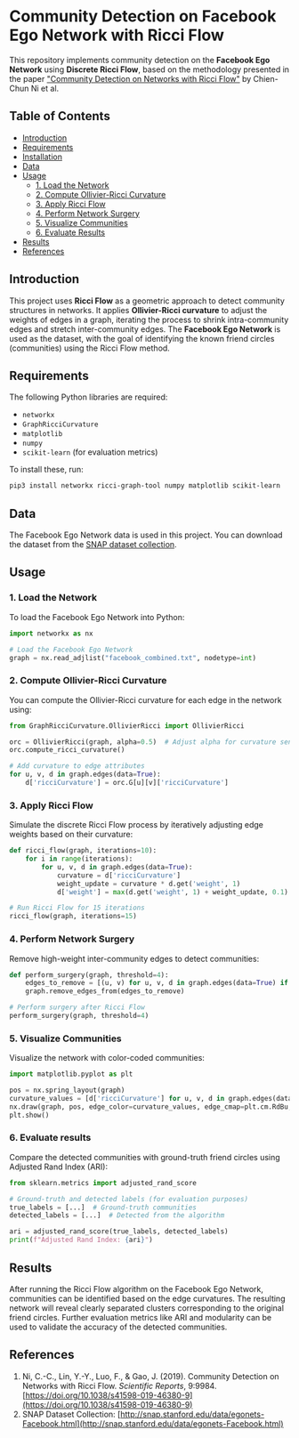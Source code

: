 # Community Detection on Facebook Ego Network with Ricci Flow

This repository implements community detection on the **Facebook Ego Network** using **Discrete Ricci Flow**, based on the methodology presented in the paper ["Community Detection on Networks with Ricci Flow"](https://doi.org/10.1038/s41598-019-46380-9) by Chien-Chun Ni et al.

## Table of Contents
- [Introduction](#introduction)
- [Requirements](#requirements)
- [Installation](#installation)
- [Data](#data)
- [Usage](#usage)
  - [1. Load the Network](#1-load-the-network)
  - [2. Compute Ollivier-Ricci Curvature](#2-compute-ollivier-ricci-curvature)
  - [3. Apply Ricci Flow](#3-apply-ricci-flow)
  - [4. Perform Network Surgery](#4-perform-network-surgery)
  - [5. Visualize Communities](#5-visualize-communities)
  - [6. Evaluate Results](#6-evaluate-results)
- [Results](#results)
- [References](#references)

## Introduction
This project uses **Ricci Flow** as a geometric approach to detect community structures in networks. It applies **Ollivier-Ricci curvature** to adjust the weights of edges in a graph, iterating the process to shrink intra-community edges and stretch inter-community edges. The **Facebook Ego Network** is used as the dataset, with the goal of identifying the known friend circles (communities) using the Ricci Flow method.

## Requirements
The following Python libraries are required:
- `networkx`
- `GraphRicciCurvature`
- `matplotlib`
- `numpy`
- `scikit-learn` (for evaluation metrics)

To install these, run:
```bash
pip3 install networkx ricci-graph-tool numpy matplotlib scikit-learn
```


## Data
The Facebook Ego Network data is used in this project. You can download the dataset from the [SNAP dataset collection](http://snap.stanford.edu/data/egonets-Facebook.html).

## Usage

### 1. Load the Network
To load the Facebook Ego Network into Python:
```python
import networkx as nx

# Load the Facebook Ego Network
graph = nx.read_adjlist("facebook_combined.txt", nodetype=int)
```

### 2. Compute Ollivier-Ricci Curvature
You can compute the Ollivier-Ricci curvature for each edge in the network using:

```python
from GraphRicciCurvature.OllivierRicci import OllivierRicci

orc = OllivierRicci(graph, alpha=0.5)  # Adjust alpha for curvature sensitivity
orc.compute_ricci_curvature()

# Add curvature to edge attributes
for u, v, d in graph.edges(data=True):
    d['ricciCurvature'] = orc.G[u][v]['ricciCurvature']
```

### 3. Apply Ricci Flow
Simulate the discrete Ricci Flow process by iteratively adjusting edge weights based on their curvature:

```python
def ricci_flow(graph, iterations=10):
    for i in range(iterations):
        for u, v, d in graph.edges(data=True):
            curvature = d['ricciCurvature']
            weight_update = curvature * d.get('weight', 1)
            d['weight'] = max(d.get('weight', 1) + weight_update, 0.1)

# Run Ricci Flow for 15 iterations
ricci_flow(graph, iterations=15)
```


### 4. Perform Network Surgery
Remove high-weight inter-community edges to detect communities:

```python
def perform_surgery(graph, threshold=4):
    edges_to_remove = [(u, v) for u, v, d in graph.edges(data=True) if d['weight'] > threshold]
    graph.remove_edges_from(edges_to_remove)

# Perform surgery after Ricci Flow
perform_surgery(graph, threshold=4)
```

### 5. Visualize Communities
Visualize the network with color-coded communities:

```python
import matplotlib.pyplot as plt

pos = nx.spring_layout(graph)
curvature_values = [d['ricciCurvature'] for u, v, d in graph.edges(data=True)]
nx.draw(graph, pos, edge_color=curvature_values, edge_cmap=plt.cm.RdBu, node_size=50, with_labels=False)
plt.show()
```

### 6. Evaluate results
Compare the detected communities with ground-truth friend circles using Adjusted Rand Index (ARI):

```python
from sklearn.metrics import adjusted_rand_score

# Ground-truth and detected labels (for evaluation purposes)
true_labels = [...]  # Ground-truth communities
detected_labels = [...]  # Detected from the algorithm

ari = adjusted_rand_score(true_labels, detected_labels)
print(f"Adjusted Rand Index: {ari}")
```

## Results
After running the Ricci Flow algorithm on the Facebook Ego Network, communities can be identified based on the edge curvatures. The resulting network will reveal clearly separated clusters corresponding to the original friend circles. Further evaluation metrics like ARI and modularity can be used to validate the accuracy of the detected communities.

## References
1. Ni, C.-C., Lin, Y.-Y., Luo, F., & Gao, J. (2019). Community Detection on Networks with Ricci Flow. *Scientific Reports*, 9:9984. [https://doi.org/10.1038/s41598-019-46380-9](https://doi.org/10.1038/s41598-019-46380-9)
2. SNAP Dataset Collection: [http://snap.stanford.edu/data/egonets-Facebook.html](http://snap.stanford.edu/data/egonets-Facebook.html)
